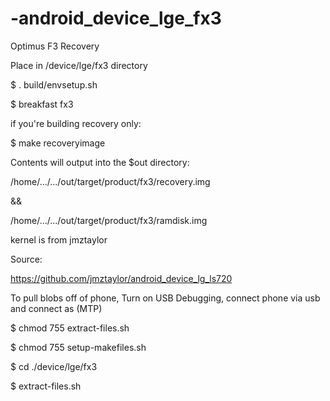-android_device_lge_fx3
=======================

Optimus F3 Recovery


Place in /device/lge/fx3 directory

$ . build/envsetup.sh

$ breakfast fx3


if you're building recovery only:

$ make recoveryimage

Contents will output into the $out directory:

/home/.../.../out/target/product/fx3/recovery.img

&&

/home/.../.../out/target/product/fx3/ramdisk.img

kernel is from jmztaylor

Source:

https://github.com/jmztaylor/android_device_lg_ls720

To pull blobs off of phone, Turn on USB Debugging, connect phone via usb and connect as (MTP)

$ chmod 755 extract-files.sh

$ chmod 755 setup-makefiles.sh

$ cd ./device/lge/fx3

$ extract-files.sh
